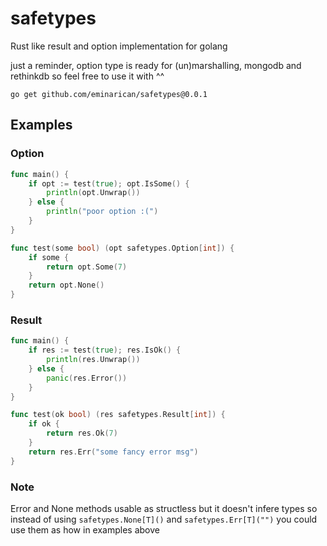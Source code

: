 # safetypes
Rust like result and option implementation for golang

just a reminder, option type is ready for (un)marshalling, mongodb and rethinkdb so feel free to use it with ^^
```
go get github.com/eminarican/safetypes@0.0.1
```

## Examples

### Option
```go
func main() {
    if opt := test(true); opt.IsSome() {
        println(opt.Unwrap())
    } else {
        println("poor option :(")
    }
}

func test(some bool) (opt safetypes.Option[int]) {
    if some {
        return opt.Some(7)
    }
    return opt.None()
}
```

### Result
```go
func main() {
    if res := test(true); res.IsOk() {
        println(res.Unwrap())
    } else {
        panic(res.Error())
    }
}

func test(ok bool) (res safetypes.Result[int]) {
    if ok {
        return res.Ok(7)
    }
    return res.Err("some fancy error msg")
}
```

### Note
Error and None methods usable as structless but it doesn't infere types so instead of using `safetypes.None[T]()` and `safetypes.Err[T]("")` you could use them as how in examples above
